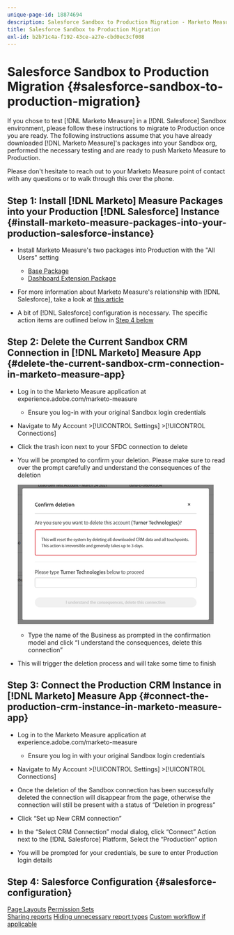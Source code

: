 ```yaml
---
unique-page-id: 18874694
description: Salesforce Sandbox to Production Migration - Marketo Measure - Product Documentation
title: Salesforce Sandbox to Production Migration
exl-id: b2b71c4a-f192-43ce-a27e-cbd0ec3cf008
---
```

# Salesforce Sandbox to Production Migration {#salesforce-sandbox-to-production-migration}

If you chose to test [!DNL Marketo Measure] in a [!DNL Salesforce] Sandbox environment, please follow these instructions to migrate to Production once you are ready. The following instructions assume that you have already downloaded [!DNL Marketo Measure]'s packages into your Sandbox org, performed the necessary testing and are ready to push Marketo Measure to Production.

Please don't hesitate to reach out to your Marketo Measure point of contact with any questions or to walk through this over the phone.

## Step 1: Install [!DNL Marketo] Measure Packages into your Production [!DNL Salesforce] Instance {#install-marketo-measure-packages-into-your-production-salesforce-instance}

* Install Marketo Measure's two packages into Production with the "All Users" setting

   * [Base Package](https://appexchange.salesforce.com/appxListingDetail?listingId=a0N3000000B3KLuEAN)
   * [Dashboard Extension Package](https://login.salesforce.com/packaging/installPackage.apexp?p0=04t610000001jI6)

* For more information about Marketo Measure's relationship with [!DNL Salesforce], take a look at [this article](/help/configuration-and-setup/marketo-measure-and-salesforce/how-marketo-measure-and-salesforce-interact.md)
* A bit of [!DNL Salesforce] configuration is necessary. The specific action items are outlined below in [Step 4 below](#salesforce-configuration)

## Step 2: Delete the Current Sandbox CRM Connection in [!DNL Marketo] Measure App {#delete-the-current-sandbox-crm-connection-in-marketo-measure-app}

* Log in to the Marketo Measure application at experience.adobe.com/marketo-measure

   * Ensure you log-in with your original Sandbox login credentials
* Navigate to My Account >[!UICONTROL Settings] >[!UICONTROL Connections]
* Click the trash icon next to your SFDC connection to delete
* You will be prompted to confirm your deletion. Please make sure to read over the prompt carefully and understand the consequences of the deletion

   ![](assets/salesforce-sandbox-to-production-migration-1.png)

   * Type the name of the Business as prompted in the confirmation model and click “I understand the consequences, delete this connection”
* This will trigger the deletion process and will take some time to finish

## Step 3: Connect the Production CRM Instance in [!DNL Marketo] Measure App {#connect-the-production-crm-instance-in-marketo-measure-app}

* Log in to the Marketo Measure application at experience.adobe.com/marketo-measure

   * Ensure you log in with your original Sandbox login credentials
* Navigate to My Account >[!UICONTROL Settings] >[!UICONTROL Connections]
* Once the deletion of the Sandbox connection has been successfully deleted the connection will disappear from the page, otherwise the connection will still be present with a status of “Deletion in progress”
* Click “Set up New CRM connection”
* In the “Select CRM Connection” modal dialog, click “Connect” Action next to the [!DNL Salesforce] Platform, Select the “Production” option
* You will be prompted for your credentials, be sure to enter Production login details

## Step 4: Salesforce Configuration {#salesforce-configuration}

[Page Layouts](/help/configuration-and-setup/marketo-measure-and-salesforce/page-layout-instructions.md)
[Permission Sets](/help/configuration-and-setup/marketo-measure-and-salesforce/marketo-measure-permission-sets.md)\
[Sharing reports](https://help.salesforce.com/articleView?id=analytics_share_folder.htm&type=0)
[Hiding unnecessary report types](/help/configuration-and-setup/marketo-measure-and-salesforce/hiding-unnecessary-report-types.md)
[Custom workflow if applicable](/help/advanced-marketo-measure-features/custom-revenue-amount/using-a-custom-revenue-amount-field.md)
